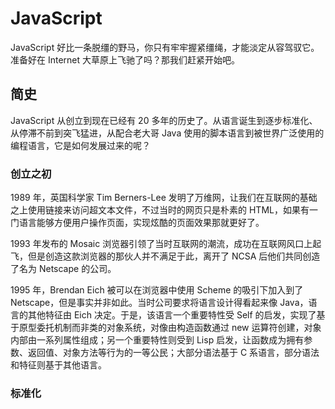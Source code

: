 # JavaScript

JavaScript 好比一条脱缰的野马，你只有牢牢握紧缰绳，才能淡定从容驾驭它。准备好在 Internet 大草原上飞驰了吗？那我们赶紧开始吧。

## 简史

JavaScript 从创立到现在已经有 20 多年的历史了。从语言诞生到逐步标准化、从停滞不前到突飞猛进，从配合老大哥 Java 使用的脚本语言到被世界广泛使用的编程语言，它是如何发展过来的呢？

### 创立之初

1989 年，英国科学家 Tim Berners-Lee 发明了万维网，让我们在互联网的基础之上使用链接来访问超文本文件，不过当时的网页只是朴素的 HTML，如果有一门语言能够方便用户操作页面，实现炫酷的页面效果那就更好了。

1993 年发布的 Mosaic 浏览器引领了当时互联网的潮流，成功在互联网风口上起飞，但是创造这款浏览器的那伙人并不满足于此，离开了 NCSA 后他们共同创造了名为 Netscape 的公司。

1995 年，Brendan Eich 被可以在浏览器中使用 Scheme 的吸引下加入到了 Netscape，但是事实并非如此。当时公司要求将语言设计得看起来像 Java，语言的其他特征由 Eich 决定。于是，该语言一个重要特性受 Self 的启发，实现了基于原型委托机制而非类的对象系统，对像由构造函数通过 new 运算符创建，对象内部由一系列属性组成；另一个重要特性则受到 Lisp 启发，让函数成为拥有参数、返回值、对象方法等行为的一等公民；大部分语法基于 C 系语言，部分语法和特征则基于其他语言。

### 标准化